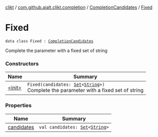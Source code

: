 [clikt](../../../index.md) / [com.github.ajalt.clikt.completion](../../index.md) / [CompletionCandidates](../index.md) / [Fixed](./index.md)

# Fixed

`data class Fixed : `[`CompletionCandidates`](../index.md)

Complete the parameter with a fixed set of string

### Constructors

| Name | Summary |
|---|---|
| [&lt;init&gt;](-init-.md) | `Fixed(candidates: `[`Set`](https://kotlinlang.org/api/latest/jvm/stdlib/kotlin.collections/-set/index.html)`<`[`String`](https://kotlinlang.org/api/latest/jvm/stdlib/kotlin/-string/index.html)`>)`<br>Complete the parameter with a fixed set of string |

### Properties

| Name | Summary |
|---|---|
| [candidates](candidates.md) | `val candidates: `[`Set`](https://kotlinlang.org/api/latest/jvm/stdlib/kotlin.collections/-set/index.html)`<`[`String`](https://kotlinlang.org/api/latest/jvm/stdlib/kotlin/-string/index.html)`>` |
